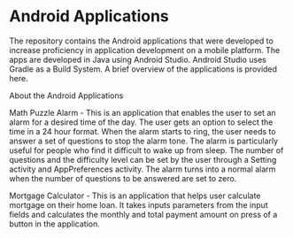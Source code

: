 # Android Applications
The repository contains the Android applications that were developed to increase proficiency in application development on a mobile platform. The apps are developed in Java using Android Studio. Android Studio uses Gradle as a Build System. A brief overview of the applications is provided here.

About the Android Applications

Math Puzzle Alarm - 
This is an application that enables the user to set an alarm for a desired time of the day. The user gets an option to select the time in a 24 hour format. When the alarm starts to ring, the user needs to answer a set of questions to stop the alarm tone. The alarm is particularly useful for people who find it difficult to wake up from sleep.
The number of questions and the difficulty level can be set by the user through a Setting activity and AppPreferences activity. The alarm turns into a normal alarm when the number of questions to be answered are set to zero.

Mortgage Calculator - 
This is an application that helps user calculate mortgage on their home loan. It takes inputs parameters from the input fields and calculates the monthly and total payment amount on press of a button in the application.
